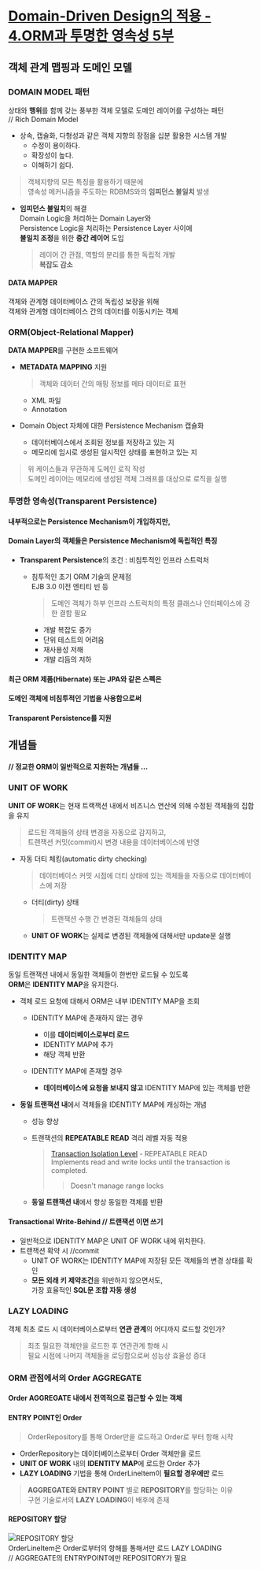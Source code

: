 # [Domain-Driven Design의 적용 - 4.ORM과 투명한 영속성 5부](http://aeternum.egloos.com/1524214)

## 객체 관계 맵핑과 도메인 모델  

### DOMAIN MODEL 패턴  
상태와 **행위**를 함께 갖는 풍부한 객체 모델로 도메인 레이어를 구성하는 패턴  
// Rich Domain Model  

  * 상속, 캡슐화, 다형성과 같은 객체 지향의 장점을 십분 활용한 시스템 개발  
    * 수정이 용이하다.  
    * 확장성이 높다.  
    * 이해하기 쉽다.  
  > 객체지향의 모든 특징을 활용하기 때문에  
  > 영속성 메커니즘을 주도하는 RDBMS와의 **임피던스 불일치** 발생   
    
  * **임피던스 불일치**의 해결    
    Domain Logic을 처리하는 Domain Layer와  
    Persistence Logic을 처리하는 Persistence Layer 사이에  
    **불일치 조정**을 위한 **중간 레이어** 도입  
    > 레이어 간 관점, 역할의 분리를 통한 독립적 개발  
    > **복잡도 감소**  
    
#### DATA MAPPER  
객체와 관계형 데이터베이스 간의 독립성 보장을 위해  
객체와 관계형 데이터베이스 간의 데이터를 이동시키는 객체  

### ORM(Object-Relational Mapper)  
**DATA MAPPER**를 구현한 소프트웨어  

* **METADATA MAPPING** 지원  
  > 객체와 데이터 간의 매핑 정보를 메타 데이터로 표현  
  * XML 파일  
  * Annotation  
  
* Domain Object 자체에 대한 Persistence Mechanism 캡슐화  
  * 데이터베이스에서 조회된 정보를 저장하고 있는 지  
  * 메모리에 임시로 생성된 일시적인 상태를 표현하고 있는 지  
> 위 케이스들과 무관하게 도메인 로직 작성  
> 도메인 레이어는 메모리에 생성된 객체 그래프를 대상으로 로직을 실행  

### 투명한 영속성(Transparent Persistence)
#### 내부적으로는 Persistence Mechanism이 개입하지만,  
#### Domain Layer의 객체들은 Persistence Mechanism에 독립적인 특징  

* **Transparent Persistence**의 조건 : 비침투적인 인프라 스트럭처  

  * 침투적인 초기 ORM 기술의 문제점  
    EJB 3.0 이전 엔티티 빈 등  
    > 도메인 객체가 하부 인프라 스트럭처의 특정 클래스나 인터페이스에 강한 결합 필요  
    * 개발 복잡도 증가  
    * 단위 테스트의 어려움  
    * 재사용성 저해  
    * 개발 리듬의 저하  
    
#### 최근 ORM 제품(Hibernate) 또는 JPA와 같은 스펙은  
#### 도메인 객체에 비침투적인 기법을 사용함으로써  
#### Transparent Persistence를 지원  


## 개념들  
#### // 정교한 ORM이 일반적으로 지원하는 개념들 ...

### UNIT OF WORK  
**UNIT OF WORK**는 현재 트랙잭션 내에서 비즈니스 연산에 의해 수정된 객체들의 집합을 유지  
> 로드된 객체들의 상태 변경을 자동으로 감지하고,  
> 트랜잭션 커밋(commit)시 변경 내용을 데이터베이스에 반영  

* 자동 더티 체킹(automatic dirty checking)  
  > 데이터베이스 커밋 시점에 더티 상태에 있는 객체들을 자동으로 데이터베이스에 저장  
  * 더티(dirty) 상태  
    > 트랜잭션 수행 간 변경된 객체들의 상태  
  * **UNIT OF WORK**는 실제로 변경된 객체들에 대해서만 update문 실행  
  
### IDENTITY MAP
동일 트랜잭션 내에서 동일한 객체들이 한번만 로드될 수 있도록  
**ORM**은 **IDENTITY MAP**을 유지한다.  

* 객체 로드 요청에 대해서 ORM은 내부 IDENTITY MAP을 조회  

  * IDENTITY MAP에 존재하지 않는 경우  
    * 이를 **데이터베이스로부터 로드**  
    * IDENTITY MAP에 추가  
    * 해당 객체 반환  
    
  * IDENTITY MAP에 존재할 경우  
    * **데이터베이스에 요청을 보내지 않고** IDENTITY MAP에 있는 객체를 반환  
  
* **동일 트랜잭션 내**에서 객체들을 IDENTITY MAP에 캐싱하는 개념  
  * 성능 향상  
  * 트랜잭션의 **REPEATABLE READ** 격리 레벨 자동 적용  
    > [Transaction Isolation Level](https://www.techopedia.com/definition/24042/transaction-isolation-level) - REPEATABLE READ  
    > Implements read and write locks until the transaction is completed.  
      >> Doesn't manage range locks  

  * **동일 트랜잭션 내**에서 항상 동일한 객체를 반환

#### Transactional Write-Behind // 트랜잭션 이면 쓰기   
* 일반적으로 IDENTITY MAP은 UNIT OF WORK 내에 위치한다.  
* 트랜잭션 확약 시 //commit  
  * UNIT OF WORK는 IDENTITY MAP에 저장된 모든 객체들의 변경 상태를 확인  
  * **모든 외래 키 제약조건**을 위반하지 않으면서도,  
    가장 효율적인 **SQL문 조합 자동 생성**
  
### LAZY LOADING  
객체 최초 로드 시 데이터베이스로부터 **연관 관계**의 어디까지 로드할 것인가?
> 최초 필요한 객체만을 로드한 후 연관관계 항해 시  
> 필요 시점에 나머지 객체들을 로딩함으로써 성능상 효율성 증대  

### ORM 관점에서의 Order **AGGREGATE**  
#### Order AGGREGATE 내에서 전역적으로 접근할 수 있는 객체  
#### ENTRY POINT인 Order  
> OrderRepository를 통해 Order만을 로드하고 Order로 부터 항해 시작  

* OrderRepository는 데이터베이스로부터 Order 객체만을 로드  
* **UNIT OF WORK** 내의 **IDENTITY MAP**에 로드한 Order 추가  
* **LAZY LOADING** 기법을 통해 OrderLineItem이 **필요할 경우에만** 로드  
> **AGGREGATE와 ENTRY POINT** 별로 **REPOSITORY**를 할당하는 이유  
> 구현 기술로서의 **LAZY LOADING**이 배후에 존재  

#### REPOSITORY 할당 
![REPOSITORY 할당](http://pds15.egloos.com/pds/200906/15/18/f0081118_4a35ce5926415.jpg "REPOSITORY 할당")  
OrderLineItem은 Order로부터의 항해를 통해서만 로드 LAZY LOADING  
// AGGREGATE의 ENTRYPOINT에만 REPOSITORY가 필요  
